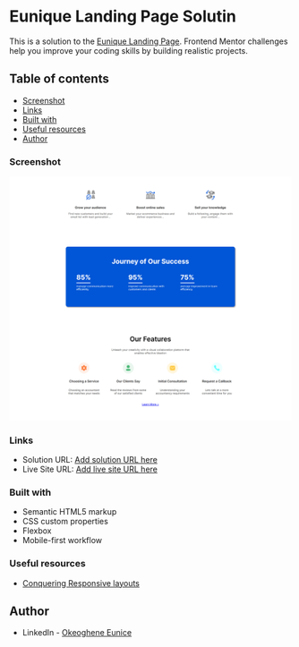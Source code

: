 # Eunique Landing Page Solutin

This is a solution to the [Eunique Landing Page]().
Frontend Mentor challenges help you improve your coding skills by building realistic projects.

## Table of contents

- [Screenshot](#screenshot)
- [Links](#links)
- [Built with](#built-with)
- [Useful resources](#useful-resources)
- [Author](#author)

### Screenshot

![Screenshot](/images/Part%20of%20Eunique%20Landing%20Page.png)

### Links

- Solution URL: [Add solution URL here]()
- Live Site URL: [Add live site URL here]()

### Built with

- Semantic HTML5 markup
- CSS custom properties
- Flexbox
- Mobile-first workflow

### Useful resources

- [Conquering Responsive layouts](https://courses.kevinpowell.co/view/courses/conquering-responsive-layouts)

## Author

- LinkedIn - [Okeoghene Eunice](https://www.linkedin.com/in/okeoghene-eunice/)
